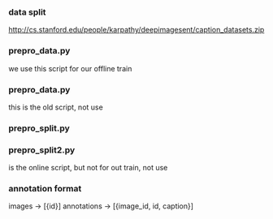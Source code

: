 ### data split
http://cs.stanford.edu/people/karpathy/deepimagesent/caption_datasets.zip

### prepro_data.py
we use this script for our offline train

### prepro_data.py
this is the old script, not use

### prepro_split.py
### prepro_split2.py
is the online script, but not for out train, not use

### annotation format

images -> [{id}]
annotations -> [{image_id, id, caption}]



